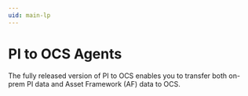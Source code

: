 ```yaml
---
uid: main-lp
---
```


# PI to OCS Agents

The fully released version of PI to OCS enables you to transfer both on-prem PI data and Asset Framework (AF) data to OCS.  
